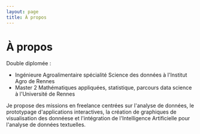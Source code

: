 ```yaml
---
layout: page
title: À propos
---
```


# À propos

Double diplomée :
- Ingénieure Agroalimentaire spécialité Science des données à l'Institut Agro de Rennes
- Master 2 Mathématiques appliquées, statistique, parcours data science à l'Université de Rennes

Je propose des missions en freelance centrées sur l'analyse de données, le prototypage d'applications interactives, la création de graphiques de visualisation des donnéese et l'intégration de l'Intelligence Artificielle pour l'analyse de données textuelles.
